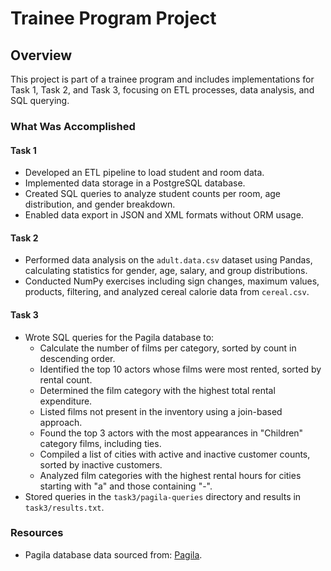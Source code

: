 # Trainee Program Project

## Overview

This project is part of a trainee program and includes implementations for Task 1, Task 2, and Task 3, focusing on ETL processes, data analysis, and SQL querying.

### What Was Accomplished

#### Task 1
- Developed an ETL pipeline to load student and room data.
- Implemented data storage in a PostgreSQL database.
- Created SQL queries to analyze student counts per room, age distribution, and gender breakdown.
- Enabled data export in JSON and XML formats without ORM usage.

#### Task 2
- Performed data analysis on the `adult.data.csv` dataset using Pandas, calculating statistics for gender, age, salary, and group distributions.
- Conducted NumPy exercises including sign changes, maximum values, products, filtering, and analyzed cereal calorie data from `cereal.csv`.

#### Task 3
- Wrote SQL queries for the Pagila database to:
  - Calculate the number of films per category, sorted by count in descending order.
  - Identified the top 10 actors whose films were most rented, sorted by rental count.
  - Determined the film category with the highest total rental expenditure.
  - Listed films not present in the inventory using a join-based approach.
  - Found the top 3 actors with the most appearances in "Children" category films, including ties.
  - Compiled a list of cities with active and inactive customer counts, sorted by inactive customers.
  - Analyzed film categories with the highest rental hours for cities starting with "a" and those containing "-".
- Stored queries in the `task3/pagila-queries` directory and results in `task3/results.txt`.


### Resources
- Pagila database data sourced from: [Pagila](https://github.com/devrimgunduz/pagila).
